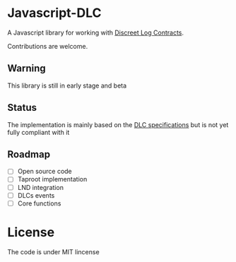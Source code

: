 # Javascript-DLC

A Javascript library for working with [Discreet Log Contracts](https://adiabat.github.io/dlc.pdf).

Contributions are welcome.


## Warning

This library is still in early stage and beta


## Status

The implementation is mainly based on the [DLC specifications](https://github.com/discreetlogcontracts/dlcspecs) but is not yet fully compliant with it

## Roadmap

- [ ] Open source code
- [ ] Taproot implementation
- [ ] LND integration
- [ ] DLCs events
- [ ] Core functions

# License

The code is under MIT lincense
